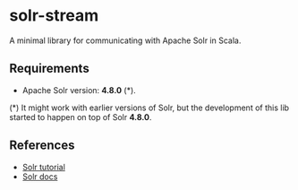 # solr-stream

A minimal library for communicating with Apache Solr in Scala.

## Requirements

* Apache Solr version: **4.8.0** (*).

(*) It might work with earlier versions of Solr, but the development 
of this lib started to happen on top of Solr **4.8.0**.

## References

* [Solr tutorial](https://lucene.apache.org/solr/tutorial.html)
* [Solr docs](https://lucene.apache.org/solr/4_8_0/index.html)

